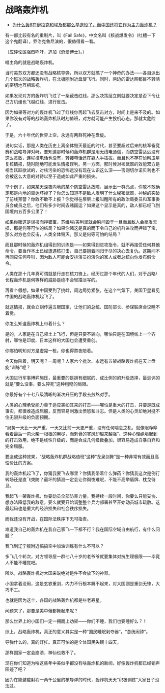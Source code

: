 # 战略轰炸机

- [为什么轰6在伊拉克和埃及都那么早退役了，而中国还将它作为主力轰炸机？](https://www.zhihu.com/question/341373537/answer/855221005)


有一部比较有名的重制片，叫《Fail Safe》，中文名叫《核战爆发令》（吐槽一下这个鬼翻译），乔治克鲁尼演的，很值得看一看。

（应评论区强烈呼吁，追加《奇爱博士》。）

唱主角的就是战略轰炸机。

当时美苏双方都还没有战略核导弹，所以双方就搞了一个神奇的办法——各自派出几个班次的战略轰炸机，在北极圈附近盘旋飞行。同时，两边的雷达网都目不转睛的密切地互相监视。

如果发现对方的轰炸机飞过了一条截击红线，那么决策层立刻就要决定是否下令让己方机组也飞越红线，进行反击。

因为如果等对方的轰炸机飞过了红线你再起飞去反击对方，时间上是来不及的。如果你没有对等的战略轰炸机队时刻值班，对方就可能产生投机心态。那就太危险了。

于是，六十年代的世界上空，永远有两群死神在盘旋。

说句实话，那是人类在历史上离全体毁灭最近的时代，甚至要超过后来的核军备竞赛和战略导弹对峙。要知道那时候和轰炸机群是用无线电通信，而防空雷达远没有这么灵敏，连程控电话也没有，转接电话还在靠人手插拔。而且也不存在侦察卫星复核情报，随时随地可能发生情报误判。另一方面，那时候对核武器的效能双方是相当跃跃欲试的，对核污染的恐怖远没有现在认识这么深——否则切尔诺贝利也不会被这么大意的对待以至于造成如此严重的损失。

举个例子，如果某天深夜内地的某个防空雷达故障，展示出一群亮点，你敢不敢确定那是内地的雷达坏掉了？你怎么知道不是敌人发明了什么秘密武器，神秘的突破了前线预警？你敢不敢不上报？你觉得在层层上报叫醒所有的政治局委员和军事委员会成员之后，他们有多少时间去赌国运？如果这个显示是真的，敌人都已经飞到国境内五百多公里了！

如果你赌这是误报而押错宝，苏维埃/美利坚就会瞬间毁于一旦而且敌人会毫发无损，那是何等可怕的结局？如果你赌这是真的而下令自己的机群进攻而押错了宝，那么对方也会反击，人类全体毁灭。那又是何等可怕的结局？

而且那时候的轰炸机组得到的训练是——如果得到进攻指令，就不再接受任何其他命令，要当作本土已经遭遇核打击，自己要抱着同归于尽的决心去复仇。这期间不再回应任何呼叫，因为敌人可能会安排演员扮演你的家人或者总统向你发布假命令。

人类在那十几年真可谓就是行走在核刀锋上。经历过那个年代的人们，对于战略/长程轰炸机是何等样的威胁是绝不会轻描淡写的。

再看个假想，如果中国受到了挑衅，周边局势紧张，在这个气氛下，美国卫星看见中国的战略轰炸机起飞了。

就这情报，就会立刻传遍五眼国家，让他们的总统、国防部长、参谋联席会议睡不着觉。

你怎么知道轰炸机上带着什么？

是的，人家是在自己领土上飞行，但是只要不转向，哪怕只是在国境线上一个齐射，哪怕是印度、日本这样的大国也会遭受重创。

你哪怕明知对方是虚晃一枪，你也得熬夜陪着。

今天你陪着，明天呢？一周呢？人家六个批次、永远有五架战略轰炸机在天上盘旋“训练”呢？

大国进行军事博弈施压，最重要的是拥有细腻的、成比例的的升级选择，最忌讳的就是“要么没事，要么猝死”这种粗糙的局限。

你最好有个十七八级清晰的渐次升压的手段去煎熬对手。

人类的心理承受能力善于适应突如其来的打击——哪怕是重大的打击，只要是既成事实，都很难造成屈服，反而容易刺激出愤怒和斗志。但是人类的心灵却绝对挺不住无限升级的负面预期。

“局势一天比一天严重，一天又比前一天更严重，没有任何喘息之机，就像眼睁睁看着最后一包火柴一根根的用尽，而刺骨的寒风却越来越强”。这种心理绝境起到的打击效用，绝不是线性升级的，而是会成几何级数叠加，很容易造成自暴自弃和完全屈服。

要造成这种效果，“战略轰炸机群战略值班”这种“龙泉剑舞”是一种非常有效而且高性价比的方案。

我的轰炸机起飞了，你猜我要飞去哪里？你猜我带着什么弹药？你猜我这次是例行转场还是直飞突防？最坏的猜测一定会让你彻夜难眠，不能不高举盾牌、枕戈待旦。

我起飞一架轰炸机，你要动员全部防空力量。我持续一段时间，你要么只能妥协、想办法降低我的敌意，要么就要开始调整整个兵力部署甚至开始动员城市疏散。这最起码也是重大的经济损失和社会秩序损失。

而我还没有开战，在国际法秩序下无可指责。

难道我自己的轰炸机在我自己家飞一下都不行？我在国际空域自由航行，有什么问题？

我飞到辽宁舰附近搞搞空中加油训练有什么不可以？

  

多飞几个轮次，对方领导层一群七八十岁的老爷爷就要集体对抗生理极限——毕竟人不能不睡觉吧。

所以，战略轰炸机对大国来说绝对是件不会放下的神器。

小国拿着没用，这是玄铁重剑，内力不行根本舞不起来，对大国则是重剑无锋，大巧不工。

也就是因为这个，各国的战略轰炸机都是些老寿星。

问题来了，那要是美中俄都舞起来呢？

那么世界上的小国们一定一拥而上劝架——你们不睡，我们也要睡好么？！

综上，战略轰炸机，真正的意义其实是一种“国民睡眠剥夺器”，“总统闹钟”。

导弹什么的，真的好扛。真正可怕的是全体国民失眠十四天。

那样国家一定会崩溃，神仙也救不了。

现在你们知道为啥这些年中美似乎都没有啥轰炸机的新闻，好像轰炸机都已经销声匿迹了吧？

因为在能装载射程一两千公里的核导弹的时代，轰炸机天天“积极训练”大家日子没法过。